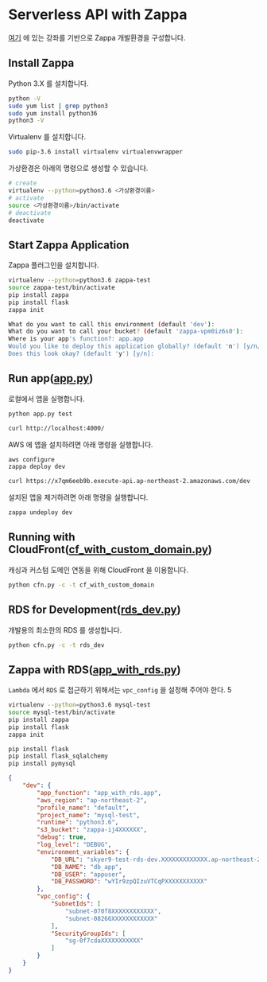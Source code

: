 # Serverless API with Zappa

[여기](https://hidekuma.github.io/serverless/aws/lambda/apigateway/zappa/python-zappa/) 에 있는 강좌를 기반으로 Zappa 개발환경을 구성합니다.

## Install Zappa

Python 3.X 를 설치합니다.

```bash
python -V
sudo yum list | grep python3
sudo yum install python36
python3 -V
```

Virtualenv 를 설치합니다.

```bash
sudo pip-3.6 install virtualenv virtualenvwrapper
```

가상환경은 아래의 명령으로 생성할 수 있습니다.

```bash
# create
virtualenv --python=python3.6 <가상환경이름>
# activate
source <가상환경이름>/bin/activate
# deactivate
deactivate
```

## Start Zappa Application

Zappa 플러그인을 설치합니다.

```bash
virtualenv --python=python3.6 zappa-test
source zappa-test/bin/activate
pip install zappa
pip install flask
zappa init
```

```bash
What do you want to call this environment (default 'dev'):
What do you want to call your bucket? (default 'zappa-vpm0iz6s0'):
Where is your app's function?: app.app
Would you like to deploy this application globally? (default 'n') [y/n/(p)rimary]: n
Does this look okay? (default 'y') [y/n]:
```

## Run app([app.py](app.py))

로컬에서 앱을 실행합니다.

```bash
python app.py test
```

```bash
curl http://localhost:4000/
```

AWS 에 앱을 설치하려면 아래 명령을 실행합니다.

```bash
aws configure
zappa deploy dev
```

```bash
curl https://x7qm6eeb9b.execute-api.ap-northeast-2.amazonaws.com/dev
```

설치된 앱을 제거하려면 아래 명령을 실행합니다.

```bash
zappa undeploy dev
```

## Running with CloudFront([cf_with_custom_domain.py](templates/cf_with_custom_domain.py))

캐싱과 커스텀 도메인 연동을 위해 CloudFront 을 이용합니다.

```bash
python cfn.py -c -t cf_with_custom_domain
```

## RDS for Development([rds_dev.py](templates/rds_dev.py))

개발용의 최소한의 RDS 를 생성합니다.

```bash
python cfn.py -c -t rds_dev 
```

## Zappa with RDS([app_with_rds.py](app_with_rds.py))

`Lambda` 에서 `RDS` 로 접근하기 위해서는 `vpc_config` 을 설정해 주어야 한다.
5
```bash
virtualenv --python=python3.6 mysql-test
source mysql-test/bin/activate
pip install zappa
pip install flask
zappa init
```

```bash
pip install flask
pip install flask_sqlalchemy
pip install pymysql
```

```json
{
    "dev": {
        "app_function": "app_with_rds.app",
        "aws_region": "ap-northeast-2",
        "profile_name": "default",
        "project_name": "mysql-test",
        "runtime": "python3.6",
        "s3_bucket": "zappa-ij4XXXXXX",
        "debug": true,
        "log_level": "DEBUG",
        "environment_variables": {
            "DB_URL": "skyer9-test-rds-dev.XXXXXXXXXXXXX.ap-northeast-2.rds.amazonaws.com",
            "DB_NAME": "db_app",
            "DB_USER": "appuser",
            "DB_PASSWORD": "wYIr9zpQIzuVTCqPXXXXXXXXXXX"
        },
        "vpc_config": {
            "SubnetIds": [
                "subnet-070f8XXXXXXXXXXXX",
                "subnet-08266XXXXXXXXXXXX"
            ],
            "SecurityGroupIds": [
                "sg-0f7cdaXXXXXXXXXXX"
            ]
        }
    }
}
```
